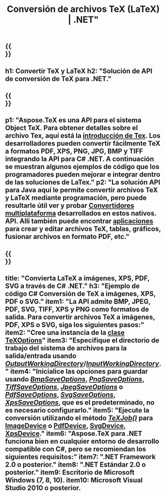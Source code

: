 ﻿---
translation: true
template: /_templates/_conversion-net.md
title: Conversión de archivos TeX (LaTeX) | .NET"
url: /net/conversion/
description: Funcionalidad de conversión de TeX y LaTeX. Convierta archivos TeX/LaTeX a PDF, SVG, XPS y formatos de imagen, incluidos PNG, JPEG, TIFF y BMP, utilizando esta solución API .NET.
keywords: tex conversión api c#, tex convertidor c# integrar
family: tex
platformtag: net
feature: conversion
---

{{<section banner>}}
---
h1: Convertir TeX y LaTeX
h2: "Solución de API de conversión de TeX para .NET."
---

{{<section overview>}}
---
p1: "Aspose.TeX es una API para el sistema Object TeX. Para obtener detalles sobre el archivo Tex, aquí está la [introducción de Tex](https://docs.aspose.com/tex/cpp/what-is-tex/). Los desarrolladores pueden convertir fácilmente TeX a formatos PDF, XPS, PNG, JPG, BMP y TIFF integrando la API para C# .NET. A continuación se muestran algunos ejemplos de código que los programadores pueden mejorar e integrar dentro de las soluciones de LaTex."
p2: "La solución API para Java aquí le permite convertir archivos TeX y LaTeX mediante programación, pero puede resultarle útil ver y probar [Convertidores multiplataforma](https://products.aspose.app/tex/conversion) desarrollados en estos nativos. API. Allí también puede encontrar [aplicaciones](https://products.aspose.app/tex/applications) para crear y editar archivos TeX, tablas, gráficos, fusionar archivos en formato PDF, etc."
---

{{<section feature1>}}
---
title: "Convierta LaTeX a imágenes, XPS, PDF, SVG a través de C# .NET."
h3: "Ejemplo de código C# Conversión de TeX a imágenes, XPS, PDF o SVG."
item1: "La API admite BMP, JPEG, PDF, SVG, TIFF, XPS y PNG como formatos de salida. Para convertir archivos TeX a imágenes, PDF, XPS o SVG, siga los siguientes pasos:"
item2: "Cree una instancia de la [clase TeXOptions](https://reference.aspose.com/tex/net/aspose.tex/texoptions/)"
item3: "Especifique el directorio de trabajo del sistema de archivos para la salida/entrada usando [*OutputWorkingDirectory*](https://reference.aspose.com/tex/net/aspose.tex/texoptions/outputworkingdirectory/)/[*InputWorkingDirectory*](https://reference.aspose.com/tex/net/aspose.tex/texoptions/inputworkingdirectory/)."
item4: "Inicialice las opciones para guardar usando [*BmpSaveOptions*](https://reference.aspose.com/tex/net/aspose.tex.presentation.image/bmpsaveoptions/), [*PngSaveOptions*](https://reference.aspose.com/tex/net/aspose.tex.presentation.image/pngsaveoptions/), [*TiffSaveOptions*](https://reference.aspose.com/tex/net/aspose.tex.presentation.image/tiffsaveoptions/), [*JpegSaveOptions*](https://reference.aspose.com/tex/net/aspose.tex.presentation.image/jpegsaveoptions/) o [*PdfSaveOptions*](https://reference.aspose.com/tex/net/aspose.tex.presentation.pdf/pdfsaveoptions/), [*SvgSaveOptions*](https://reference.aspose.com/tex/net/aspose.tex.presentation.svg/svgsaveoptions/), [*XpsSaveOptions*](https://reference.aspose.com/tex/net/aspose.tex.presentation.xps/xpssaveoptions/), que es el predeterminado, no es necesario configurarlo."
item5: "Ejecute la conversión utilizando el método [*TeXJob()*](https://reference.aspose.com/tex/net/aspose.tex/texjob/) para [ImageDevice](https://reference.aspose.com/tex/net/aspose.tex.presentation.image/imagedevice/) o [PdfDevice](https://reference.aspose.com/tex/net/aspose.tex.presentation.pdf/pdfdevice/), [SvgDevice](https://reference.aspose.com/tex/net/aspose.tex.presentation.svg/svgdevice/), [XpsDevice](https://reference.aspose.com/tex/net/aspose.tex.presentation.xps/dispositivoxps/)."
item6: "Aspose.TeX para .NET funciona bien en cualquier entorno de desarrollo compatible con C#, pero se recomiendan los siguientes requisitos:"
item7: ".NET Framework 2.0 o posterior."
item8: ".NET Estándar 2.0 o posterior."
item9: Escritorio de Microsoft Windows (7, 8, 10).
item10: Microsoft Visual Studio 2010 o posterior.
---
